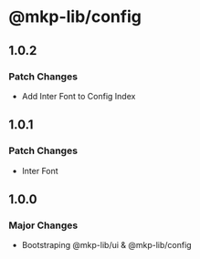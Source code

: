 # @mkp-lib/config

## 1.0.2

### Patch Changes

- Add Inter Font to Config Index

## 1.0.1

### Patch Changes

- Inter Font

## 1.0.0

### Major Changes

- Bootstraping @mkp-lib/ui & @mkp-lib/config
